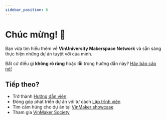 ```yaml
---
sidebar_position: 6
---
```


# Chúc mừng! 🎉

Bạn vừa tìm hiểu thêm về **VinUniversity Makerspace Network** và sẵn sàng thực hiện những dự án tuyệt vời của mình.

<!-- 
Have **5 more minutes**? Take a look at **[versioning](../tutorial-extras/manage-docs-versions.md)** and **[i18n](../tutorial-extras/translate-your-site.md)**. -->

Bất cứ điều gì **không rõ ràng** hoặc **lỗi** trong hướng dẫn này? [Hãy báo cáo nó!](#)

## Tiếp theo?

- Trở thành [Hướng dẫn viên](/docs/instructor-resources/coming-soon).
- Đóng góp phát triển dự án với tư cách [Lập trình viên](#)
- Tìm cảm hứng cho dự án tại [VinMaker showcase](https://docusaurus.io/showcase)
- Tham gia [VinMaker Society](https://docusaurus.io/community/support)

